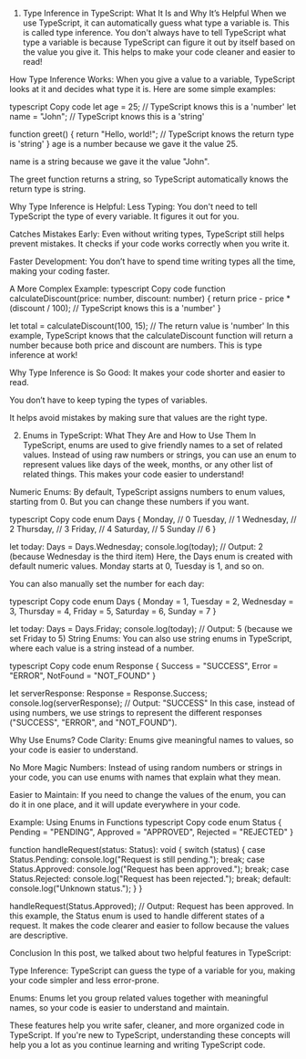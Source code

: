 <!-- No. 01 -->
1. Type Inference in TypeScript: What It Is and Why It’s Helpful
   When we use TypeScript, it can automatically guess what type a variable is. This is called type inference. You don't always have to tell TypeScript what type a variable is because TypeScript can figure it out by itself based on the value you give it. This helps to make your code cleaner and easier to read!

How Type Inference Works:
When you give a value to a variable, TypeScript looks at it and decides what type it is. Here are some simple examples:

typescript
Copy code
let age = 25; // TypeScript knows this is a 'number'
let name = "John"; // TypeScript knows this is a 'string'

function greet() {
return "Hello, world!"; // TypeScript knows the return type is 'string'
}
age is a number because we gave it the value 25.

name is a string because we gave it the value "John".

The greet function returns a string, so TypeScript automatically knows the return type is string.

Why Type Inference is Helpful:
Less Typing: You don't need to tell TypeScript the type of every variable. It figures it out for you.

Catches Mistakes Early: Even without writing types, TypeScript still helps prevent mistakes. It checks if your code works correctly when you write it.

Faster Development: You don’t have to spend time writing types all the time, making your coding faster.

A More Complex Example:
typescript
Copy code
function calculateDiscount(price: number, discount: number) {
return price - price \* (discount / 100); // TypeScript knows this is a 'number'
}

let total = calculateDiscount(100, 15); // The return value is 'number'
In this example, TypeScript knows that the calculateDiscount function will return a number because both price and discount are numbers. This is type inference at work!

Why Type Inference is So Good:
It makes your code shorter and easier to read.

You don’t have to keep typing the types of variables.

It helps avoid mistakes by making sure that values are the right type.

<!-- No. 02 -->

2. Enums in TypeScript: What They Are and How to Use Them
   In TypeScript, enums are used to give friendly names to a set of related values. Instead of using raw numbers or strings, you can use an enum to represent values like days of the week, months, or any other list of related things. This makes your code easier to understand!

Numeric Enums:
By default, TypeScript assigns numbers to enum values, starting from 0. But you can change these numbers if you want.

typescript
Copy code
enum Days {
Monday, // 0
Tuesday, // 1
Wednesday, // 2
Thursday, // 3
Friday, // 4
Saturday, // 5
Sunday // 6
}

let today: Days = Days.Wednesday;
console.log(today); // Output: 2 (because Wednesday is the third item)
Here, the Days enum is created with default numeric values. Monday starts at 0, Tuesday is 1, and so on.

You can also manually set the number for each day:

typescript
Copy code
enum Days {
Monday = 1,
Tuesday = 2,
Wednesday = 3,
Thursday = 4,
Friday = 5,
Saturday = 6,
Sunday = 7
}

let today: Days = Days.Friday;
console.log(today); // Output: 5 (because we set Friday to 5)
String Enums:
You can also use string enums in TypeScript, where each value is a string instead of a number.

typescript
Copy code
enum Response {
Success = "SUCCESS",
Error = "ERROR",
NotFound = "NOT_FOUND"
}

let serverResponse: Response = Response.Success;
console.log(serverResponse); // Output: "SUCCESS"
In this case, instead of using numbers, we use strings to represent the different responses ("SUCCESS", "ERROR", and "NOT_FOUND").

Why Use Enums?
Code Clarity: Enums give meaningful names to values, so your code is easier to understand.

No More Magic Numbers: Instead of using random numbers or strings in your code, you can use enums with names that explain what they mean.

Easier to Maintain: If you need to change the values of the enum, you can do it in one place, and it will update everywhere in your code.

Example: Using Enums in Functions
typescript
Copy code
enum Status {
Pending = "PENDING",
Approved = "APPROVED",
Rejected = "REJECTED"
}

function handleRequest(status: Status): void {
switch (status) {
case Status.Pending:
console.log("Request is still pending.");
break;
case Status.Approved:
console.log("Request has been approved.");
break;
case Status.Rejected:
console.log("Request has been rejected.");
break;
default:
console.log("Unknown status.");
}
}

handleRequest(Status.Approved); // Output: Request has been approved.
In this example, the Status enum is used to handle different states of a request. It makes the code clearer and easier to follow because the values are descriptive.

Conclusion
In this post, we talked about two helpful features in TypeScript:

Type Inference: TypeScript can guess the type of a variable for you, making your code simpler and less error-prone.

Enums: Enums let you group related values together with meaningful names, so your code is easier to understand and maintain.

These features help you write safer, cleaner, and more organized code in TypeScript. If you're new to TypeScript, understanding these concepts will help you a lot as you continue learning and writing TypeScript code.
